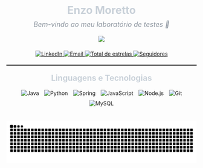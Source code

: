 <div align="center">
  <div style="color:#c9d1d9; font-size: 2em; font-weight: bold; margin-bottom: 10px;">
    Enzo Moretto
  </div>

  <p style="color:#8b949e; font-style: italic; font-size: 18px; margin: 0 0 20px 0;">
    Bem-vindo ao meu laboratório de testes 🧪
  </p>

  <!-- Typing SVG estilo terminal -->
  <a href="https://github.com/DenverCoder1/readme-typing-svg">
    <img src="https://readme-typing-svg.demolab.com/?lines=Desenvolvedor%20Backend&font=Fira%20Code&center=true&width=440&height=45&color=c9d1d9&vCenter=true&pause=1000&size=22&back=true" />
  </a>

  <p style="margin-top: 20px;">
    <a href="https://www.linkedin.com/in/enzomorettoo/">
      <img alt="LinkedIn" title="Conecte-se comigo no LinkedIn" src="https://custom-icon-badges.demolab.com/badge/LinkedIn-Connect-blue?logo=linkedin&logoColor=white&style=for-the-badge" />
    </a>
    <a href="mailto:enzomoretto2006@gmail.com">
      <img alt="Email" title="Envie um email" src="https://custom-icon-badges.demolab.com/badge/Email-enzomoretto2006@gmail.com-blue?logo=gmail&logoColor=white&style=for-the-badge&labelColor=0D47A1" />
    </a>
    <a href="https://github.com/Moreettoo?tab=repositories&sort=stargazers">
      <img alt="Total de estrelas" title="Total de estrelas GitHub" src="https://custom-icon-badges.demolab.com/github/stars/Moreettoo?color=55960c&style=for-the-badge&labelColor=488207&logo=star&label=estrelas" />
    </a>
    <a href="https://github.com/Moreettoo?tab=followers">
      <img alt="Seguidores" title="Me siga no GitHub" src="https://custom-icon-badges.demolab.com/github/followers/Moreettoo?color=236ad3&labelColor=1155ba&style=for-the-badge&logo=github&label=Seguidores&logoColor=white" />
    </a>
  </p>

  <hr style="margin: 20px 0; border: 0.5px solid #444"/>

  <div style="color:#c9d1d9; font-size:1.5em; font-weight:bold; margin-bottom:10px;">
    Linguagens e Tecnologias
  </div>

  <p>
    <img alt="Java" title="Java" width="40px" style="margin:5px" src="https://cdn.jsdelivr.net/gh/devicons/devicon@latest/icons/java/java-original.svg"/>
    <img alt="Python" title="Python" width="40px" style="margin:5px" src="https://cdn.jsdelivr.net/gh/devicons/devicon@latest/icons/python/python-original.svg"/>
    <img alt="Spring" title="Spring" width="40px" style="margin:5px" src="https://cdn.jsdelivr.net/gh/devicons/devicon@latest/icons/spring/spring-original.svg"/>
    <img alt="JavaScript" title="JavaScript" width="40px" style="margin:5px" src="https://cdn.jsdelivr.net/gh/devicons/devicon@latest/icons/javascript/javascript-original.svg"/>
    <img alt="Node.js" title="Node.js" width="40px" style="margin:5px" src="https://cdn.jsdelivr.net/gh/devicons/devicon@latest/icons/nodejs/nodejs-original.svg"/>
    <img alt="Git" title="Git" width="40px" style="margin:5px" src="https://cdn.jsdelivr.net/gh/devicons/devicon@latest/icons/git/git-original.svg"/>
    <img alt="MySQL" title="MySQL" width="40px" style="margin:5px" src="https://cdn.jsdelivr.net/gh/devicons/devicon@latest/icons/mysql/mysql-original.svg"/>
  </p>

  <!-- Github contribution grid -->
  <picture>
    <source media="(prefers-color-scheme: dark)" srcset="https://raw.githubusercontent.com/fabiuladorafael/fabiuladorafael/output/github-contribution-grid-snake-dark.svg">
    <source media="(prefers-color-scheme: light)" srcset="https://raw.githubusercontent.com/fabiuladorafael/fabiuladorafael/output/github-contribution-grid-snake-dark.svg">
    <img alt="github contribution grid snake animation" src="https://raw.githubusercontent.com/fabiuladorafael/fabiuladorafael/output/github-contribution-grid-snake.svg" style="margin-top: 20px;">
  </picture>
</div>
